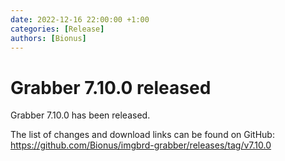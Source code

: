 ```yaml
---
date: 2022-12-16 22:00:00 +1:00
categories: [Release]
authors: [Bionus]
---
```



# Grabber 7.10.0 released

Grabber 7.10.0 has been released.

The list of changes and download links can be found on GitHub:  
<https://github.com/Bionus/imgbrd-grabber/releases/tag/v7.10.0>